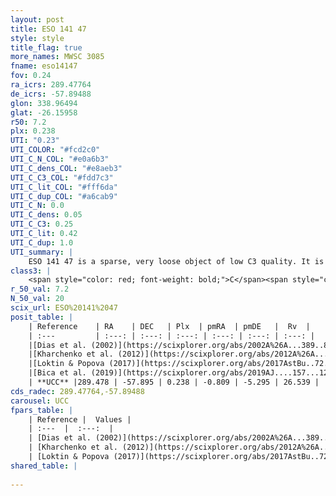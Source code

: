 ```yaml
---
layout: post
title: ESO 141 47
style: style
title_flag: true
more_names: MWSC 3085
fname: eso14147
fov: 0.24
ra_icrs: 289.47764
de_icrs: -57.89488
glon: 338.96494
glat: -26.15958
r50: 7.2
plx: 0.238
UTI: "0.23"
UTI_COLOR: "#fcd2c0"
UTI_C_N_COL: "#e0a6b3"
UTI_C_dens_COL: "#e8aeb3"
UTI_C_C3_COL: "#fdd7c3"
UTI_C_lit_COL: "#fff6da"
UTI_C_dup_COL: "#a6cab9"
UTI_C_N: 0.0
UTI_C_dens: 0.05
UTI_C_C3: 0.25
UTI_C_lit: 0.42
UTI_C_dup: 1.0
UTI_summary: |
    ESO 141 47 is a sparse, very loose object of low C3 quality. It is poorly studied in the literature, with no articles listed in the last 6 years.<br><br><span style="color: #99180f; font-weight: bold;">Warning: </span>contains less than 25 stars with <i>P>0.5</i> estimated.
class3: |
    <span style="color: red; font-weight: bold;">C</span><span style="color: red; font-weight: bold;">C</span>
r_50_val: 7.2
N_50_val: 20
scix_url: ESO%20141%2047
posit_table: |
    | Reference    | RA    | DEC   | Plx  | pmRA  | pmDE   |  Rv  |
    | :---         | :---: | :---: | :---: | :---: | :---: | :---: |
    |[Dias et al. (2002)](https://scixplorer.org/abs/2002A%26A...389..871D) | 289.512 | -57.903 | -- | 2.9 | -7.89 | -23.5 |
    |[Kharchenko et al. (2012)](https://scixplorer.org/abs/2012A%26A...543A.156K) | 289.563 | -57.9 | -- | 7.34 | -6.29 | -- |
    |[Loktin & Popova (2017)](https://scixplorer.org/abs/2017AstBu..72..257L) | 289.515 | -57.903 | -- | 4.571 | -8.606 | -23.5 |
    |[Bica et al. (2019)](https://scixplorer.org/abs/2019AJ....157...12B) | 289.507 | -57.904 | -- | -- | -- | -- |
    | **UCC** |289.478 | -57.895 | 0.238 | -0.809 | -5.295 | 26.539 | 
cds_radec: 289.47764,-57.89488
carousel: UCC
fpars_table: |
    | Reference |  Values |
    | :---  |  :---:  |
    | [Dias et al. (2002)](https://scixplorer.org/abs/2002A%26A...389..871D) | `E(B-V)=0.33, Dist=1787.0, Age=9.1` |
    | [Kharchenko et al. (2012)](https://scixplorer.org/abs/2012A%26A...543A.156K) | `e_bv=0.104, distance=2974, log_age=9.445` |
    | [Loktin & Popova (2017)](https://scixplorer.org/abs/2017AstBu..72..257L) | `E(B-V)=0.177, Dmod=11.794, logt=9.8` |
shared_table: |
    
---
```

